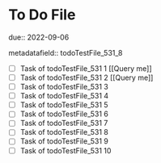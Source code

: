 # To Do File

due:: 2022-09-06

metadatafield:: todoTestFile_531_8

- [ ] Task of todoTestFile_531 1 [[Query me]]
- [ ] Task of todoTestFile_531 2 [[Query me]]
- [ ] Task of todoTestFile_531 3
- [ ] Task of todoTestFile_531 4
- [ ] Task of todoTestFile_531 5
- [ ] Task of todoTestFile_531 6
- [ ] Task of todoTestFile_531 7
- [ ] Task of todoTestFile_531 8
- [ ] Task of todoTestFile_531 9
- [ ] Task of todoTestFile_531 10